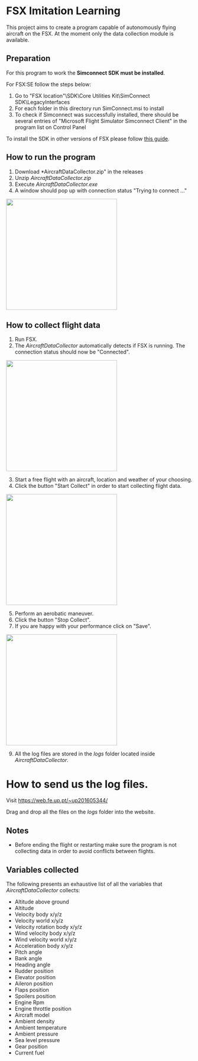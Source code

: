 # FSX Imitation Learning

This project aims to create a program capable of autonomously flying aircraft on the FSX.
At the moment only the data collection module is available.



## Preparation

For this program to work the **Simconnect SDK must be installed**. 

For FSX:SE follow the steps below:
1. Go to "FSX location"\SDK\Core Utilities Kit\SimConnect SDK\LegacyInterfaces
2. For each folder in this directory run SimConnect.msi to install
3. To check if Simconnect was successfully installed, there should be several entries of "Microsoft Flight Simulator Simconnect Client" in the program list on Control Panel

To install the SDK in other versions of FSX please follow [this guide](https://www.fsdeveloper.com/wiki/index.php?title=SDK_Installation_(FSX)).



## How to run the program

1. Download *AircraftDataCollector.zip" in the releases
2. Unzip *AircraftDataCollector.zip* 
3. Execute *AircraftDataCollector.exe*
4. A window should pop up with connection status "Trying to connect ..."
<img src="https://i.imgur.com/sgwSDf8.png" width="300">



## How to collect flight data

1. Run FSX.
2. The *AircraftDataCollector* automatically detects if FSX is running. The connection status should now be "Connected".

<img src="https://i.imgur.com/3dPRiMU.png" width="300">

3. Start a free flight with an aircraft, location and weather of your choosing.
4. Click the button "Start Collect" in order to start collecting flight data.

<img src="https://i.imgur.com/LgoFdVJ.png" width="300">

5. Perform an aerobatic maneuver.
6. Click the button "Stop Collect".
7. If you are happy with your performance click on "Save".

<img src="https://i.imgur.com/cOL6u3F.png" width="300">

9. All the log files are stored in the *logs* folder located inside *AircraftDataCollector*. 

# How to send us the log files.

Visit https://web.fe.up.pt/~up201605344/

Drag and drop all the files on the *logs* folder into the website.

## Notes
* Before ending the flight or restarting make sure the program is not collecting data in order to avoid conflicts between flights.

## Variables collected

The following presents an exhaustive list of all the variables that *AircraftDataCollector* collects:

* Altitude above ground
* Altitude
* Velocity body x/y/z
* Velocity world x/y/z
* Velocity rotation body x/y/z
* Wind velocity body x/y/z
* Wind velocity world x/y/z
* Acceleration body x/y/z
* Pitch angle 
* Bank angle
* Heading angle
* Rudder position
* Elevator position
* Aileron position
* Flaps position
* Spoilers position
* Engine Rpm
* Engine throttle position
* Aircraft model
* Ambient density
* Ambient temperature	
* Ambient pressure
* Sea level pressure
* Gear position
* Current fuel
